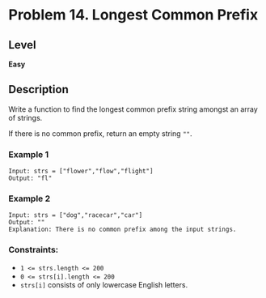 # Problem 14. Longest Common Prefix

## Level
**Easy**

## Description
Write a function to find the longest common prefix string amongst an array of strings.

If there is no common prefix, return an empty string `""`.

### Example 1
```
Input: strs = ["flower","flow","flight"]
Output: "fl"
```

### Example 2
```
Input: strs = ["dog","racecar","car"]
Output: ""
Explanation: There is no common prefix among the input strings.
```

### Constraints:
* `1 <= strs.length <= 200`
* `0 <= strs[i].length <= 200`
* `strs[i]` consists of only lowercase English letters.
